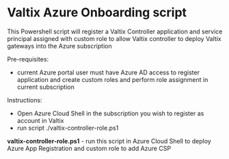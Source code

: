 # Valtix Azure Onboarding script

This Powershell script will register a Valtix Controller application and service principal assigned 
with custom role to allow Valtix controller to deploy Valtix gateways into the Azure subscription 

Pre-requisites:
 - current Azure portal user must have Azure AD access to register application and create custom roles and perform role assignment in current subscription

 Instructions: 
 - Open Azure Cloud Shell in the subscription you wish to register as account in Valtix
 - run script ./valtix-controller-role.ps1

<b>valtix-controller-role.ps1</b> - run this script in Azure Cloud Shell to deploy Azure App Registration and custom role to add Azure CSP 

